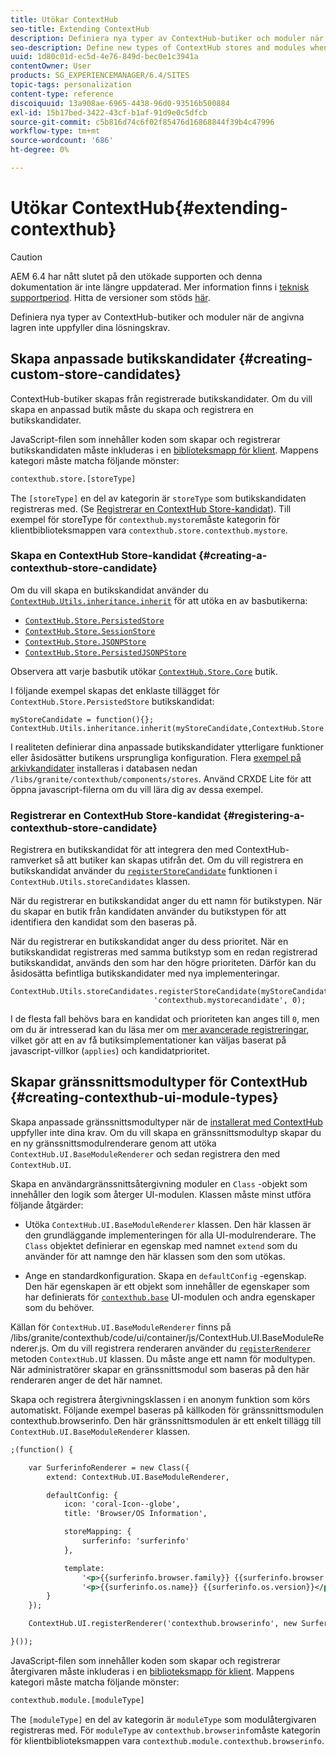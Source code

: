 ```yaml
---
title: Utökar ContextHub
seo-title: Extending ContextHub
description: Definiera nya typer av ContextHub-butiker och moduler när de angivna lagren inte uppfyller dina lösningskrav
seo-description: Define new types of ContextHub stores and modules when the ones provided do not meet your solution requirements
uuid: 1d80c01d-ec5d-4e76-849d-bec0e1c3941a
contentOwner: User
products: SG_EXPERIENCEMANAGER/6.4/SITES
topic-tags: personalization
content-type: reference
discoiquuid: 13a908ae-6965-4438-96d0-93516b500884
exl-id: 15b17bed-3422-43cf-b1af-91d9e0c5dfcb
source-git-commit: c5b816d74c6f02f85476d16868844f39b4c47996
workflow-type: tm+mt
source-wordcount: '686'
ht-degree: 0%

---
```


# Utökar ContextHub{#extending-contexthub}

>[!CAUTION]
>
>AEM 6.4 har nått slutet på den utökade supporten och denna dokumentation är inte längre uppdaterad. Mer information finns i [teknisk supportperiod](https://helpx.adobe.com/support/programs/eol-matrix.html). Hitta de versioner som stöds [här](https://experienceleague.adobe.com/docs/).

Definiera nya typer av ContextHub-butiker och moduler när de angivna lagren inte uppfyller dina lösningskrav.

## Skapa anpassade butikskandidater {#creating-custom-store-candidates}

ContextHub-butiker skapas från registrerade butikskandidater. Om du vill skapa en anpassad butik måste du skapa och registrera en butikskandidater.

JavaScript-filen som innehåller koden som skapar och registrerar butikskandidaten måste inkluderas i en [biblioteksmapp för klient](/help/sites-developing/clientlibs.md#creating-client-library-folders). Mappens kategori måste matcha följande mönster:

```xml
contexthub.store.[storeType]
```

The `[storeType]` en del av kategorin är `storeType` som butikskandidaten registreras med. (Se [Registrerar en ContextHub Store-kandidat](/help/sites-developing/ch-extend.md#registering-a-contexthub-store-candidate)). Till exempel för storeType för `contexthub.mystore`måste kategorin för klientbiblioteksmappen vara `contexthub.store.contexthub.mystore`.

### Skapa en ContextHub Store-kandidat {#creating-a-contexthub-store-candidate}

Om du vill skapa en butikskandidat använder du [`ContextHub.Utils.inheritance.inherit`](/help/sites-developing/contexthub-api.md#inherit-child-parent) för att utöka en av basbutikerna:

* [`ContextHub.Store.PersistedStore`](/help/sites-developing/contexthub-api.md#contexthub-store-persistedstore)
* [`ContextHub.Store.SessionStore`](/help/sites-developing/contexthub-api.md#contexthub-store-sessionstore)
* [`ContextHub.Store.JSONPStore`](/help/sites-developing/contexthub-api.md#contexthub-store-jsonpstore)
* [`ContextHub.Store.PersistedJSONPStore`](/help/sites-developing/contexthub-api.md#contexthub-store-persistedjsonpstore)

Observera att varje basbutik utökar [`ContextHub.Store.Core`](/help/sites-developing/contexthub-api.md#contexthub-store-core) butik.

I följande exempel skapas det enklaste tillägget för `ContextHub.Store.PersistedStore` butikskandidat:

```
myStoreCandidate = function(){};
ContextHub.Utils.inheritance.inherit(myStoreCandidate,ContextHub.Store.PersistedStore);
```

I realiteten definierar dina anpassade butikskandidater ytterligare funktioner eller åsidosätter butikens ursprungliga konfiguration. Flera [exempel på arkivkandidater](/help/sites-developing/ch-samplestores.md) installeras i databasen nedan `/libs/granite/contexthub/components/stores`. Använd CRXDE Lite för att öppna javascript-filerna om du vill lära dig av dessa exempel.

### Registrerar en ContextHub Store-kandidat {#registering-a-contexthub-store-candidate}

Registrera en butikskandidat för att integrera den med ContextHub-ramverket så att butiker kan skapas utifrån det. Om du vill registrera en butikskandidat använder du [`registerStoreCandidate`](/help/sites-developing/contexthub-api.md#registerstorecandidate-store-storetype-priority-applies) funktionen i `ContextHub.Utils.storeCandidates` klassen.

När du registrerar en butikskandidat anger du ett namn för butikstypen. När du skapar en butik från kandidaten använder du butikstypen för att identifiera den kandidat som den baseras på.

När du registrerar en butikskandidat anger du dess prioritet. När en butikskandidat registreras med samma butikstyp som en redan registrerad butikskandidat, används den som har den högre prioriteten. Därför kan du åsidosätta befintliga butikskandidater med nya implementeringar.

```
ContextHub.Utils.storeCandidates.registerStoreCandidate(myStoreCandidate,
                                'contexthub.mystorecandidate', 0);
```

I de flesta fall behövs bara en kandidat och prioriteten kan anges till `0`, men om du är intresserad kan du läsa mer om [mer avancerade registreringar,](/help/sites-developing/contexthub-api.md#registerstorecandidate-store-storetype-priority-applies) vilket gör att en av få butiksimplementationer kan väljas baserat på javascript-villkor (`applies`) och kandidatprioritet.

## Skapar gränssnittsmodultyper för ContextHub {#creating-contexthub-ui-module-types}

Skapa anpassade gränssnittsmodultyper när de [installerat med ContextHub](/help/sites-developing/ch-samplemodules.md) uppfyller inte dina krav. Om du vill skapa en gränssnittsmodultyp skapar du en ny gränssnittsmodulrenderare genom att utöka `ContextHub.UI.BaseModuleRenderer` och sedan registrera den med `ContextHub.UI`.

Skapa en användargränssnittsåtergivning moduler en `Class` -objekt som innehåller den logik som återger UI-modulen. Klassen måste minst utföra följande åtgärder:

* Utöka `ContextHub.UI.BaseModuleRenderer` klassen. Den här klassen är den grundläggande implementeringen för alla UI-modulrenderare. The `Class` objektet definierar en egenskap med namnet `extend` som du använder för att namnge den här klassen som den som utökas.

* Ange en standardkonfiguration. Skapa en `defaultConfig` -egenskap. Den här egenskapen är ett objekt som innehåller de egenskaper som har definierats för [`contexthub.base`](/help/sites-developing/ch-samplemodules.md#contexthub-base-ui-module-type) UI-modulen och andra egenskaper som du behöver.

Källan för `ContextHub.UI.BaseModuleRenderer` finns på /libs/granite/contexthub/code/ui/container/js/ContextHub.UI.BaseModuleRenderer.js.  Om du vill registrera renderaren använder du [`registerRenderer`](/help/sites-developing/contexthub-api.md#registerrenderer-moduletype-renderer-dontrender) metoden `ContextHub.UI` klassen. Du måste ange ett namn för modultypen. När administratörer skapar en gränssnittsmodul som baseras på den här renderaren anger de det här namnet.

Skapa och registrera återgivningsklassen i en anonym funktion som körs automatiskt. Följande exempel baseras på källkoden för gränssnittsmodulen contexthub.browserinfo. Den här gränssnittsmodulen är ett enkelt tillägg till `ContextHub.UI.BaseModuleRenderer` klassen.

```xml
;(function() {

    var SurferinfoRenderer = new Class({
        extend: ContextHub.UI.BaseModuleRenderer,

        defaultConfig: {
            icon: 'coral-Icon--globe',
            title: 'Browser/OS Information',

            storeMapping: {
                surferinfo: 'surferinfo'
            },

            template:
                '<p>{{surferinfo.browser.family}} {{surferinfo.browser.version}}</p>' +
                '<p>{{surferinfo.os.name}} {{surferinfo.os.version}}</p>'
        }
    });

    ContextHub.UI.registerRenderer('contexthub.browserinfo', new SurferinfoRenderer());

}());
```

JavaScript-filen som innehåller koden som skapar och registrerar återgivaren måste inkluderas i en [biblioteksmapp för klient](/help/sites-developing/clientlibs.md#creating-client-library-folders). Mappens kategori måste matcha följande mönster:

```xml
contexthub.module.[moduleType]
```

The `[moduleType]` en del av kategorin är `moduleType` som modulåtergivaren registreras med. För `moduleType` av `contexthub.browserinfo`måste kategorin för klientbiblioteksmappen vara `contexthub.module.contexthub.browserinfo`.
